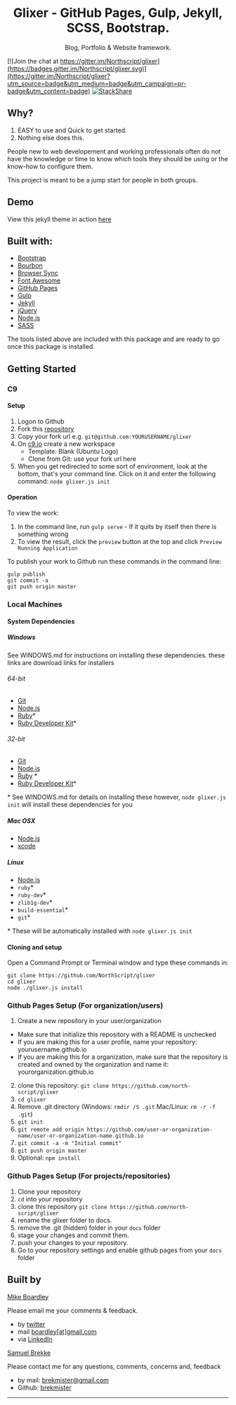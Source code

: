 <h1 align="center">Glixer - GitHub Pages, Gulp, Jekyll, SCSS, Bootstrap.</h1>
<p align="center">Blog, Portfolio &amp Website framework.</p>

[![Join the chat at https://gitter.im/Northscript/glixer](https://badges.gitter.im/Northscript/glixer.svg)](https://gitter.im/Northscript/glixer?utm_source=badge&utm_medium=badge&utm_campaign=pr-badge&utm_content=badge)  [![StackShare](https://img.shields.io/badge/tech-stack-0690fa.svg?style=flat)](https://stackshare.io/northscript-usergroup/glixer)

## Why?
1. EASY to use and Quick to get started.
2. Nothing else does this.

People new to web developement and working professionals often do not have the knowledge or time to know which tools they should be using or the know-how to configure them.

This project is meant to be a jump start for people in both groups.

## Demo
View this jekyll theme in action [here](https://northscript.github.io/)

## Built with:
- [Bootstrap](http://getbootstrap.com/)
- [Bourbon](http://bourbon.io/)
- [Browser Sync](https://browsersync.io/)
- [Font Awesome](http://fontawesome.io/)
- [GitHub Pages](https://pages.github.com/)
- [Gulp](http://gulpjs.com/)
- [Jekyll](https://jekyllrb.com/)
- [jQuery](https://jquery.com/)
- [Node.js](https://nodejs.org/)
- [SASS](http://sass-lang.com/)

The tools listed above are included with this package and are ready to go once this package is installed.

## Getting Started

### C9

#### Setup

1. Logon to Github
2. Fork this [repository](https://github.com/north-script/glixer)
3. Copy your fork url e.g. `git@github.com:YOURUSERNAME/glixer`
4. On [c9.io](https://c9.io) create a new workspace
   * Template: Blank (Ubuntu Logo)
   * Clone from Git: use your fork url here
5. When you get redirected to some sort of environment, look at the bottom, that's your command line. Click on it and enter the following command:
`node glixer.js init`

#### Operation

To view the work:
 1. In the command line, run `gulp serve` - If it quits by itself then there is something wrong
 2. To view the result, click the `preview` button at the top and click `Preview Running Application`

To publish your work to Github run these commands in the command line:
 ```
 gulp publish
 git commit -a
 git push origin master
 ```

### Local Machines

#### System Dependencies

##### Windows

See WINDOWS.md for instructions on installing these dependencies. these links are download links for installers

###### 64-bit

 - [Git](https://www.git-scm.com/download/win)
 - [Node.js](https://nodejs.org/dist/v7.7.3/node-v7.7.3-x64.msi)
 - [Ruby](https://dl.bintray.com/oneclick/rubyinstaller/rubyinstaller-2.3.3-x64.exe)\*
 - [Ruby Developer Kit](https://dl.bintray.com/oneclick/rubyinstaller/DevKit-mingw64-64-4.7.2-20130224-1432-sfx.exe)\*

###### 32-bit

 - [Git](https://www.git-scm.com/download/win)
 - [Node.js](https://nodejs.org/dist/v7.7.3/node-v7.7.3-x86.msi)
 - [Ruby](https://dl.bintray.com/oneclick/rubyinstaller/rubyinstaller-2.3.3.exe) \*
 - [Ruby Developer Kit](https://dl.bintray.com/oneclick/rubyinstaller/DevKit-mingw64-32-4.7.2-20130224-1151-sfx.exe)\*

\* See WINDOWS.md for details on installing these however, `node glixer.js init` will install these dependencies for you

##### Mac OSX
 - [Node.js](https://nodejs.org/dist/v7.7.3/node-v7.7.3.pkg)
 - [xcode](https://itunes.apple.com/us/app/xcode/id497799835?mt=12)


##### Linux
 - [Node.js](https://nodejs.org/en/download/package-manager)
 - `ruby`*
 - `ruby-dev`*
 - `zlib1g-dev`*
 - `build-essential`*
 - `git`*

\* These will be automatically installed with `node glixer.js init`

#### Cloning and setup
Open a Command Prompt or Terminal window and type these commands in:
```
git clone https://github.com/NorthScript/glixer
cd glixer
node ./glixer.js install
```

### Github Pages Setup (For organization/users)
1. Create a new repository in your user/organization
  - Make sure that initialize this repository with a README is unchecked
  - If you are making this for a user profile, name your repository: yourusername.github.io
  - If you are making this for a organization, make sure that the repository is created and owned by the organization and name it: yourorganization.github.io
2. clone this repository: `git clone https://github.com/north-script/glixer`
3. `cd glixer`
4. Remove .git directory (Windows: `rmdir /S .git` Mac/Linux: `rm -r -f .git`)
5. `git init`
6. `git remote add origin https://github.com/user-or-organization-name/user-or-organization-name.github.io`
7. `git commit -a -m "Initial commit"`
8. `git push origin master`
9. Optional: `npm install`

### Github Pages Setup (For projects/repositories)

1. Clone your repository
2. `cd` into your repository
3. clone this repository `git clone https://github.com/north-script/glixer`
4. rename the glixer folder to docs.
5. remove the .git (hidden) folder in your `docs` folder
6. stage your changes and commit them.
7. push your changes to your repository.
8. Go to your repository settings and enable github pages from your `docs` folder

## Built by
[Mike Boardley](https://www.linkedin.com/in/boardley/)

Please email me your comments & feedback.

- by <a href="https://twitter.com/mikeboardley">twitter</a>
- mail <a href="mailto:boardley@gmail.com">boardley[at]gmail.com</a>
- via <a href="https://www.linkedin.com/in/boardley/">LinkedIn</a>


[Samuel Brekke](https://www.linkedin.com/in/sjbrekke/)

Please contact me for any questions, comments, concerns and, feedback

 - by mail: [brekmister@gmail.com](mailto:brekmister@gmail.com)
 - Github: [brekmister](https://github.com/users/brekmister)

---
